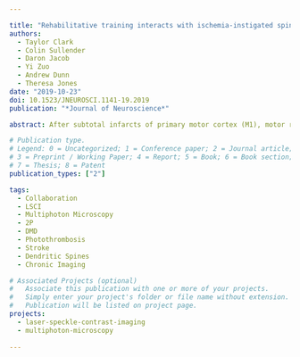 ```yaml
---

title: "Rehabilitative training interacts with ischemia-instigated spine dynamics to promote a lasting population of new synapses in peri-infarct motor cortex"
authors:
  - Taylor Clark
  - Colin Sullender
  - Daron Jacob
  - Yi Zuo
  - Andrew Dunn
  - Theresa Jones
date: "2019-10-23"
doi: 10.1523/JNEUROSCI.1141-19.2019
publication: "*Journal of Neuroscience*"

abstract: After subtotal infarcts of primary motor cortex (M1), motor rehabilitative training (RT) promotes improvements in paretic forelimb function that have been linked with its promotion of structural and functional reorganization of peri-infarct cortex, but how the reorganization unfolds is scantly understood. Cortical infarcts also instigate a prolonged period of dendritic spine turnover in peri-infarct cortex. Here we investigated the possibility that synaptic structural responses to RT in peri-infarct cortex reflect, in part, interactions with ischemia instigated spine turnover. This was tested after artery-targeted photothrombotic M1 infarcts or sham procedures in adult (4-mo) C57/BL6 male and female GFP-M line (n = 25) and male YFP-H line (n = 5) mice undergoing RT in skilled reaching or no-training control procedures. Regardless of training condition, spine turnover was increased out to 5 weeks post-infarct relative to sham, as was the persistence of new spines formed within a week post-infarct. However, compared with no-training controls, new spines formed during post-infarct weeks 2-4 in mice undergoing RT persisted in much greater proportions to later time points, by a magnitude that predicted behavioral improvements in the RT group. These results indicate that RT interacts with ischemia-instigated spine turnover to promote preferential stabilization of newly formed spines, which is likely to yield a new population of mature synapses in peri-infarct cortex that could contribute to cortical functional reorganization and behavioral improvement. The findings newly implicate ischemia-instigated spine turnover as a mediator of cortical synaptic structural responses to RT and newly establish the experience-dependency of new spine fates in the post-ischemic turnover context.

# Publication type.
# Legend: 0 = Uncategorized; 1 = Conference paper; 2 = Journal article;
# 3 = Preprint / Working Paper; 4 = Report; 5 = Book; 6 = Book section;
# 7 = Thesis; 8 = Patent
publication_types: ["2"]

tags:
  - Collaboration
  - LSCI
  - Multiphoton Microscopy
  - 2P
  - DMD
  - Photothrombosis
  - Stroke
  - Dendritic Spines
  - Chronic Imaging

# Associated Projects (optional)
#   Associate this publication with one or more of your projects.
#   Simply enter your project's folder or file name without extension.
#   Publication will be listed on project page.
projects:
  - laser-speckle-contrast-imaging
  - multiphoton-microscopy
 
---
```

